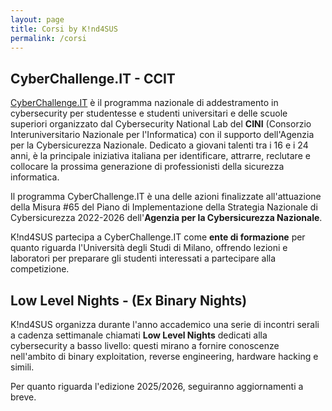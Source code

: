 ```yaml
---
layout: page
title: Corsi by K!nd4SUS
permalink: /corsi
---
```


## CyberChallenge.IT - CCIT

[CyberChallenge.IT](https://cyberchallenge.it/) è il programma nazionale di addestramento in cybersecurity per studentesse e studenti universitari e delle scuole superiori organizzato dal Cybersecurity National Lab del **CINI** (Consorzio Interuniversitario Nazionale per l'Informatica) con il supporto dell'Agenzia per la Cybersicurezza Nazionale. Dedicato a giovani talenti tra i 16 e i 24 anni, è la principale iniziativa italiana per identificare, attrarre, reclutare e collocare la prossima generazione di professionisti della sicurezza informatica.

Il programma CyberChallenge.IT è una delle azioni finalizzate all'attuazione della Misura #65 del Piano di Implementazione della Strategia Nazionale di Cybersicurezza 2022-2026 dell'**Agenzia per la Cybersicurezza Nazionale**.

K!nd4SUS partecipa a CyberChallenge.IT come **ente di formazione** per quanto riguarda l'Università degli Studi di Milano, offrendo lezioni e laboratori per preparare gli studenti interessati a partecipare alla competizione.

## Low Level Nights - (Ex Binary Nights)

K!nd4SUS organizza durante l'anno accademico una serie di incontri serali a cadenza settimanale chiamati **Low Level Nights** dedicati alla cybersecurity a basso livello: questi mirano a fornire conoscenze nell'ambito di binary exploitation, reverse engineering, hardware hacking e simili. 

Per quanto riguarda l'edizione 2025/2026, seguiranno aggiornamenti a breve.